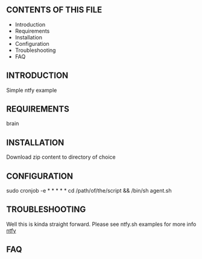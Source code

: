 CONTENTS OF THIS FILE
---------------------

 * Introduction
 * Requirements
 * Installation
 * Configuration
 * Troubleshooting
 * FAQ

INTRODUCTION
------------
Simple ntfy example

REQUIREMENTS
------------
brain

INSTALLATION
------------
Download zip content to directory of choice

CONFIGURATION
-------------
sudo cronjob -e
\* \* \* \* \* cd /path/of/the/script && /bin/sh agent.sh


TROUBLESHOOTING
---------------
Well this is kinda straight forward. Please see ntfy.sh examples for more info
<a href="ntfy.sh" title="ntfy">ntfy</a>

FAQ
---
